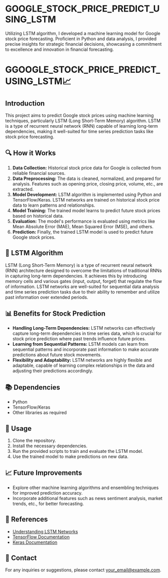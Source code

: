 # GOOGLE_STOCK_PRICE_PREDICT_USING_LSTM
Utilizing LSTM algorithm, I developed a machine learning model for Google stock price forecasting. Proficient in Python and data analysis, I provided precise insights for strategic financial decisions, showcasing a commitment to excellence and innovation in financial forecasting.

# GGOOGLE_STOCK_PRICE_PREDICT_USING_LSTM📈

## Introduction
This project aims to predict Google stock prices using machine learning techniques, particularly LSTM (Long Short-Term Memory) algorithm. LSTM is a type of recurrent neural network (RNN) capable of learning long-term dependencies, making it well-suited for time series prediction tasks like stock price forecasting.

## 🔍 How it Works
1. **Data Collection:** Historical stock price data for Google is collected from reliable financial sources.
2. **Data Preprocessing:** The data is cleaned, normalized, and prepared for analysis. Features such as opening price, closing price, volume, etc., are extracted.
3. **Model Development:** LSTM algorithm is implemented using Python and TensorFlow/Keras. LSTM networks are trained on historical stock price data to learn patterns and relationships.
4. **Model Training:** The trained model learns to predict future stock prices based on historical data.
5. **Evaluation:** The model's performance is evaluated using metrics like Mean Absolute Error (MAE), Mean Squared Error (MSE), and others.
6. **Prediction:** Finally, the trained LSTM model is used to predict future Google stock prices.

## 🤖 LSTM Algorithm
LSTM (Long Short-Term Memory) is a type of recurrent neural network (RNN) architecture designed to overcome the limitations of traditional RNNs in capturing long-term dependencies. It achieves this by introducing memory cells and various gates (input, output, forget) that regulate the flow of information. LSTM networks are well-suited for sequential data analysis and time series prediction tasks due to their ability to remember and utilize past information over extended periods.

## 📊 Benefits for Stock Prediction
- **Handling Long-Term Dependencies:** LSTM networks can effectively capture long-term dependencies in time series data, which is crucial for stock price prediction where past trends influence future prices.
- **Learning from Sequential Patterns:** LSTM models can learn from sequential patterns and incorporate past information to make accurate predictions about future stock movements.
- **Flexibility and Adaptability:** LSTM networks are highly flexible and adaptable, capable of learning complex relationships in the data and adjusting their predictions accordingly.

## 📚 Dependencies
- Python
- TensorFlow/Keras
- Other libraries as required

## 🚀 Usage
1. Clone the repository.
2. Install the necessary dependencies.
3. Run the provided scripts to train and evaluate the LSTM model.
4. Use the trained model to make predictions on new data.

## 📈 Future Improvements
- Explore other machine learning algorithms and ensembling techniques for improved prediction accuracy.
- Incorporate additional features such as news sentiment analysis, market trends, etc., for better forecasting.

## 🔗 References
- [Understanding LSTM Networks](https://colah.github.io/posts/2015-08-Understanding-LSTMs/)
- [TensorFlow Documentation](https://www.tensorflow.org/)
- [Keras Documentation](https://keras.io/)

## 📧 Contact
For any inquiries or suggestions, please contact [your_email@example.com](mailto:kalesaurabh595@gmail.com).


